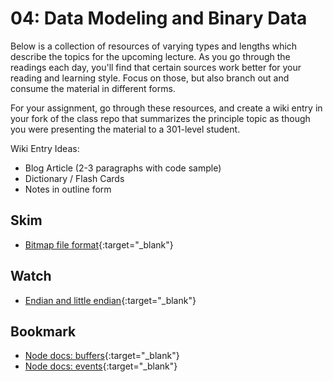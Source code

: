 04: Data Modeling and Binary Data
======================================================================================

Below is a collection of resources of varying types and lengths which describe the topics for the upcoming lecture.  As you go through the readings each day, you'll find that certain sources work better for your reading and learning style. Focus on those, but also branch out and consume the material in different forms.

For your assignment, go through these resources, and create a wiki entry in your fork of the class repo that summarizes the principle topic as though you were presenting the material to a 301-level student.

Wiki Entry Ideas:
* Blog Article (2-3 paragraphs with code sample)
* Dictionary / Flash Cards
* Notes in outline form

## Skim
* [Bitmap file format](https://en.wikipedia.org/wiki/BMP_file_format){:target="_blank"}

## Watch
* [Endian and little endian](https://www.youtube.com/watch?v=B50mNoVw21k){:target="_blank"}

## Bookmark
* [Node docs: buffers](https://nodejs.org/api/buffer.html){:target="_blank"}
* [Node docs: events](https://nodejs.org/api/events.html){:target="_blank"}
